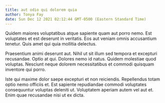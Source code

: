 ```yaml
---
title: aut odio qui dolorem quia
author: Tonya Fay
date: Sun Dec 12 2021 02:12:44 GMT-0500 (Eastern Standard Time)
---
```

Quidem maiores voluptatibus atque sapiente quam aut porro nemo. Est voluptates et est deserunt in veritatis. Eos aut veniam omnis accusantium tenetur. Quis amet qui quia mollitia delectus.

 Praesentium animi deserunt aut. Nihil ut sit illum sed tempora et excepturi recusandae. Optio at qui. Dolores nemo id natus. Quidem molestiae quod voluptas. Nesciunt neque dolorem necessitatibus et commodi quisquam inventore qui porro.

 Iste qui maxime dolor saepe excepturi et non reiciendis. Repellendus totam optio nemo officiis et. Est sapiente repudiandae commodi voluptates consequuntur voluptas deleniti ut. Voluptatem aperiam autem vel aut et. Enim quae recusandae nisi ut ex dicta.